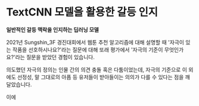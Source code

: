 # TextCNN 모델을 활용한 갈등 인지
**일반적인 갈등 맥락을 인지하는 딥러닝 모델**

2021년 Sungshin_3F 경진대회에서 웹툰 추천 알고리즘에 대해 설명할 때
'자극이 있는 작품을 선호하시나요?'라는 질문에 대해 또래 평가에서
'자극의 기준이 무엇인가요?'라는 질문을 받았던 경험이 있습니다.

의도했던 자극의 정의는 인물 간의 의견 충돌 혹은 다툼이었는데,
자극의 기준으로 이 외에도 선정성, 말 그대로의 아픔 등 유저들이 받아들이는 의의가 다를 수 있다는 점을 깨달았습니다.

이에 


